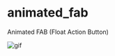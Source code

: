 # animated_fab

Animated FAB (Float Action Button)

![gif](https://user-images.githubusercontent.com/57302933/150409207-ed046311-4d74-494e-935b-c34b5217af0f.gif)
